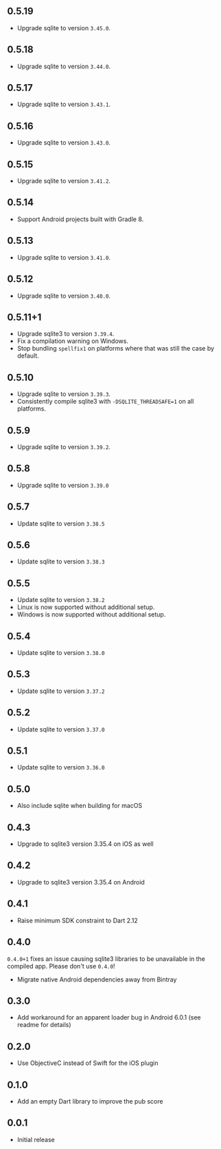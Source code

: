 ## 0.5.19

- Upgrade sqlite to version `3.45.0`.

## 0.5.18

- Upgrade sqlite to version `3.44.0`.

## 0.5.17

- Upgrade sqlite to version `3.43.1`.

## 0.5.16

- Upgrade sqlite to version `3.43.0`.

## 0.5.15

- Upgrade sqlite to version `3.41.2`.

## 0.5.14

- Support Android projects built with Gradle 8.

## 0.5.13

- Upgrade sqlite to version `3.41.0`.

## 0.5.12

- Upgrade sqlite to version `3.40.0`.


## 0.5.11+1

- Upgrade sqlite3 to version `3.39.4`.
- Fix a compilation warning on Windows.
- Stop bundling `spellfix1` on platforms where that was still the case by
  default.

## 0.5.10

- Upgrade sqlite to version `3.39.3`.
- Consistently compile sqlite3 with `-DSQLITE_THREADSAFE=1` on all platforms.

## 0.5.9

- Upgrade sqlite to version `3.39.2`.

## 0.5.8

- Upgrade sqlite to version `3.39.0`

## 0.5.7

- Update sqlite to version `3.38.5`

## 0.5.6

- Update sqlite to version `3.38.3`

## 0.5.5

- Update sqlite to version `3.38.2`
- Linux is now supported without additional setup.
- Windows is now supported without additional setup.

## 0.5.4

- Update sqlite to version `3.38.0`

## 0.5.3

- Update sqlite to version `3.37.2`

## 0.5.2

- Update sqlite to version `3.37.0`

## 0.5.1

- Update sqlite to version `3.36.0`

## 0.5.0

- Also include sqlite when building for macOS

## 0.4.3

- Upgrade to sqlite3 version 3.35.4 on iOS as well

## 0.4.2

- Upgrade to sqlite3 version 3.35.4 on Android

## 0.4.1

- Raise minimum SDK constraint to Dart 2.12

## 0.4.0

`0.4.0+1` fixes an issue causing sqlite3 libraries to be unavailable in the
compiled app. Please don't use `0.4.0`!

- Migrate native Android dependencies away from Bintray

## 0.3.0

- Add workaround for an apparent loader bug in Android 6.0.1 (see readme for details)

## 0.2.0

- Use ObjectiveC instead of Swift for the iOS plugin

## 0.1.0

- Add an empty Dart library to improve the pub score

## 0.0.1

- Initial release
